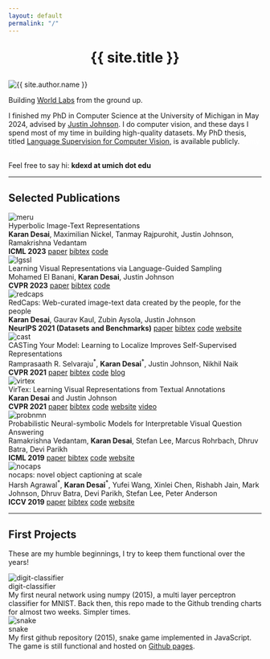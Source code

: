 ```yaml
---
layout: default
permalink: "/"
---
```


<div class="row">
  <div class="col-12">
    <h1 style="text-align: center; margin: 1em">{{ site.title }}</h1>
  </div>
  <!--
      Display picture and bio
  -->
  <div class="col-sm-4 col-xs-12"><img alt="{{ site.author.name }}" id="display-pic" src="/static/img/kd1.jpeg"></div>
  <div class="col-sm-8 col-xs-12">
    <p>Building <a href="//worldlabs.ai">World Labs</a> from the ground up.</p>
    <p>
      I finished my PhD in Computer Science at the University of Michigan in May 2024,
      advised by <a href="//web.eecs.umich.edu/~justincj/">Justin Johnson</a>.
      I do computer vision, and these days I spend most of my time in building high-quality datasets.
      My PhD thesis, titled <a href="https://deepblue.lib.umich.edu/handle/2027.42/193220">Language Supervision for Computer Vision</a>, is available publicly.
      <span style="color:#FFFFFF">In my free time, I love rickrolling all my friends.</span>
    </p>
    <p>
      Feel free to say hi: <b>kdexd at umich dot edu</b>
      <br />
      <a href="{{ site.author.cv }}"><i class="ai ai-cv-square ai-3x"></i></a>
      <a href="//scholar.google.com/citations?user={{ site.author.scholar }}"><i class="ai ai-google-scholar-square ai-3x"></i></a>
      <a href="//github.com/{{ site.author.github }}"><i class="fab fa-github fa-3x"></i></a>
      <a href="//twitter.com/{{ site.author.twitter }}"><i class="fab fa-twitter fa-3x"></i></a>
    </p>
  </div>
</div>

<!-- --------------------------------------------------------------------- -->
<hr />

<div class="row">
  <div class="col">
    <h2>Selected Publications</h2>
  </div>
</div>

<!-- MERU -->
<div class="card-row row">
  <div class="col-sm-4 col-xs-12"><img src="/static/paper-figs/Slide7.jpeg" alt="meru" /></div>
  <div class="col-sm-8 col-xs-12">
    <span class="card-title">Hyperbolic Image-Text Representations</span>
    <br />
    <span class="card-desc">
      <b>Karan Desai</b>, Maximilian Nickel, Tanmay Rajpurohit, Justin Johnson, Ramakrishna Vedantam
    </span>
    <br />
    <span><b>ICML 2023</b></span>
    <a class="paper-link" href="//arxiv.org/abs/2304.09172">paper</a>
    <a class="paper-link" href="/static/bibliography/meru_bibtex.txt">bibtex</a>
    <a class="paper-link" href="//github.com/facebookresearch/meru">code</a>
  </div>
</div>

<!-- LG-SSL -->
<div class="card-row row">
  <div class="col-sm-4 col-xs-12"><img src="/static/paper-figs/Slide6.jpeg" alt="lgssl" /></div>
  <div class="col-sm-8 col-xs-12">
    <span class="card-title">Learning Visual Representations via Language-Guided Sampling</span>
    <br />
    <span class="card-desc">
      Mohamed El Banani, <b>Karan Desai</b>, Justin Johnson
    </span>
    <br />
    <span><b>CVPR 2023</b></span>
    <a class="paper-link" href="//arxiv.org/abs/2302.12248">paper</a>
    <a class="paper-link" href="/static/bibliography/lgssl_bibtex.txt">bibtex</a>
    <a class="paper-link" href="//github.com/mbanani/lgssl">code</a>
  </div>
</div>

<!-- RedCaps -->
<div class="card-row row">
  <div class="col-sm-4 col-xs-12"><img src="/static/paper-figs/Slide5.jpeg" alt="redcaps" /></div>
  <div class="col-sm-8 col-xs-12">
    <span class="card-title">RedCaps: Web-curated image-text data created by the people, for the people</span>
    <br />
    <span class="card-desc">
      <b>Karan Desai</b>, Gaurav Kaul, Zubin Aysola, Justin Johnson
    </span>
    <br />
    <span><b>NeurIPS 2021 (Datasets and Benchmarks)</b></span>
    <a class="paper-link" href="//arxiv.org/abs/2111.11431">paper</a>
    <a class="paper-link" href="/static/bibliography/redcaps_bibtex.txt">bibtex</a>
    <a class="paper-link" href="//github.com/redcaps-dataset">code</a>
    <a class="paper-link" href="//redcaps.xyz">website</a>
  </div>
</div>

<!-- CAST -->
<div class="card-row row">
  <div class="col-sm-4 col-xs-12">
    <img src="/static/paper-figs/Slide4.jpeg" alt="cast" />
  </div>
  <div class="col-sm-8 col-xs-12">
    <span class="card-title">CASTing Your Model: Learning to Localize Improves Self-Supervised Representations</span>
    <br />
    <span class="card-desc">
      Ramprasaath R. Selvaraju<sup>*</sup>, <b>Karan Desai</b><sup>*</sup>, Justin Johnson, Nikhil Naik
    </span>
    <br />
    <span><b>CVPR 2021</b></span>
    <a class="paper-link" href="//arxiv.org/abs/2012.04630">paper</a>
    <a class="paper-link" href="/static/bibliography/cast_bibtex.txt">bibtex</a>
    <a class="paper-link" href="//github.com/salesforce/CAST">code</a>
    <a class="paper-link" href="//blog.einstein.ai/casting-your-model-learning-to-localize-improves-self-supervised-representations/">blog</a>
  </div>
</div>

<!-- VirTex -->
<div class="card-row row">
  <div class="col-sm-4 col-xs-12"><img src="/static/paper-figs/Slide3.jpeg" alt="virtex" /></div>
  <div class="col-sm-8 col-xs-12">
    <span class="card-title">VirTex: Learning Visual Representations from Textual Annotations</span>
    <br />
    <span class="card-desc">
      <b>Karan Desai</b> and Justin Johnson
    </span>
    <br />
    <span><b>CVPR 2021</b></span>
    <a class="paper-link" href="//arxiv.org/abs/2006.06666">paper</a>
    <a class="paper-link" href="/static/bibliography/virtex_bibtex.txt">bibtex</a>
    <a class="paper-link" href="//github.com/kdexd/virtex">code</a>
    <a class="paper-link" href="//kdexd.github.io/virtex">website</a>
    <a class="paper-link" href="//youtube.com/watch?v=01Pa_1tb5dQ">video</a>
  </div>
</div>

<!-- ProbNMN -->
<div class="card-row row">
  <div class="col-sm-4 col-xs-12"><img src="/static/paper-figs/Slide2.jpeg" alt="probnmn" /></div>
  <div class="col-sm-8 col-xs-12">
    <span class="card-title">Probabilistic Neural-symbolic Models for Interpretable Visual Question Answering</span>
    <br />
    <span class="card-desc">
      Ramakrishna Vedantam, <b>Karan Desai</b>, Stefan Lee, Marcus Rohrbach, Dhruv Batra, Devi Parikh
    </span>
    <br />
    <span><b>ICML 2019</b></span>
    <a class="paper-link" href="//arxiv.org/abs/1902.07864">paper</a>
    <a class="paper-link" href="/static/bibliography/probnmn_bibtex.txt">bibtex</a>
    <a class="paper-link" href="//github.com/kdexd/probnmn-clevr">code</a>
    <a class="paper-link" href="//kdexd.github.io/probnmn-clevr">website</a>
  </div>
</div>

<!-- nocaps -->
<div class="card-row row">
  <div class="col-sm-4 col-xs-12"><img src="/static/paper-figs/Slide1.jpeg" alt="nocaps"/></div>
  <div class="col-sm-8 col-xs-12">
    <span class="card-title">nocaps: novel object captioning at scale</span>
    <br />
    <span class="card-desc">
      Harsh Agrawal<sup>*</sup>, <b>Karan Desai</b><sup>*</sup>, Yufei Wang, Xinlei Chen,
      Rishabh Jain, Mark Johnson, Dhruv Batra, Devi Parikh, Stefan Lee, Peter Anderson
    </span>
    <br />
    <span><b>ICCV 2019</b></span>
    <a class="paper-link" href="//arxiv.org/abs/1812.08658">paper</a>
    <a class="paper-link" href="/static/bibliography/nocaps_bibtex.txt">bibtex</a>
    <a class="paper-link" href="//github.com/nocaps-org">code</a>
    <a class="paper-link" href="//nocaps.org">website</a>
  </div>
</div>

<hr>

<div class="row">
  <div class="col">
    <h2>First Projects</h2>
  </div>
</div>

These are my humble beginnings, I try to keep them functional over the years!

<div class="card-row row">
  <div class="col-md-2 col-sm-2 col-xs-4">
    <img src="/static/img/digit_banner.jpeg" alt="digit-classifier" title="digit classifier"/>
  </div>
  <div class="col-sm-4 col-xs-8">
    <span class="card-title">
      <a href="//github.com/kdexd/digit-classifier"><i class="fab fa-github"></i></a> digit-classifier
    </span>
    <br />
    <span class="card-desc">
      My first neural network using numpy (2015), a multi layer perceptron classifier for MNIST.
      Back then, this repo made to the Github trending charts for almost two weeks.
      Simpler times.
    </span>
  </div>
  <!-- -->
  <!-- -->
  <div class="col-md-2 col-sm-2 col-xs-4">
    <img src="/static/img/snake_banner.jpeg" alt="snake" title="snake"/>
  </div>
  <div class="col-sm-4 col-xs-8">
    <span class="card-title">
      <a href="//github.com/kdexd/snake"><i class="fab fa-github"></i></a> snake
    </span>
    <br />
    <span class="card-desc">
      My first github repository (2015), snake game implemented in JavaScript.
      The game is still functional and hosted on <a href="//kdexd.github.io/snake">Github pages</a>.
    </span>
  </div>
</div>

<script>
  // ------------------------------------------------------------------
  // Cycle through display pictures.
  // Assign a random color to anchors.
  // ------------------------------------------------------------------
  var dpNums = ["2", "3", "4", "1"];

  // Colors from materializecss.com
  // green, orange, blue, brown
  var colors = ["#388e3c", "#e64a19", "#1976d2", "#8d6e63"];
  var id = -1;

  var anchors = document.getElementsByTagName("a");
  var icons = document.getElementsByTagName("i");

  function dpCycler() {
      if (id != -1) {
          document.getElementById("display-pic").src = "/static/img/kd" + dpNums[id] + ".jpeg";
      }
      id = (id + 1) % dpNums.length;

      for (var i = 0; i < anchors.length; i++) {
        anchors[i].style.color = colors[id];
      }
      for (var i = 0; i < icons.length; i++) {
        icons[i].style.color = colors[id];
      }

      // Change every 5 seconds.
      setTimeout("dpCycler()", 5000);
  }
  window.onload = dpCycler;

</script>
